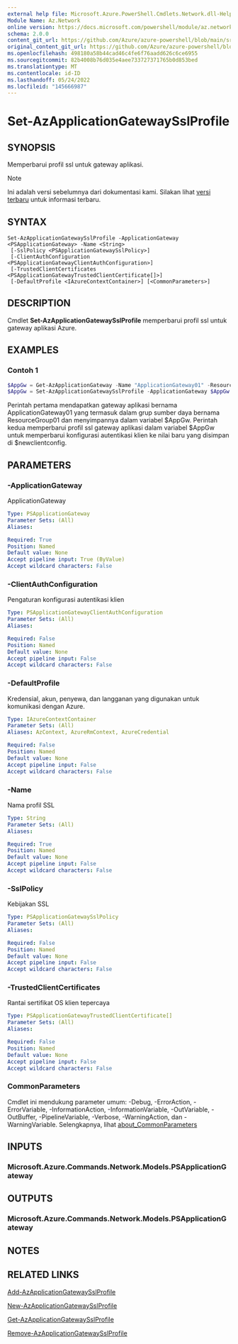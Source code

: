 ```yaml
---
external help file: Microsoft.Azure.PowerShell.Cmdlets.Network.dll-Help.xml
Module Name: Az.Network
online version: https://docs.microsoft.com/powershell/module/az.network/set-azapplicationgatewaysslprofile
schema: 2.0.0
content_git_url: https://github.com/Azure/azure-powershell/blob/main/src/Network/Network/help/Set-AzApplicationGatewaySslProfile.md
original_content_git_url: https://github.com/Azure/azure-powershell/blob/main/src/Network/Network/help/Set-AzApplicationGatewaySslProfile.md
ms.openlocfilehash: 498180a58b44cad46c4fe6f76aadd626c6ce6955
ms.sourcegitcommit: 82b4008b76d035e4aee733727371765b0d853bed
ms.translationtype: MT
ms.contentlocale: id-ID
ms.lasthandoff: 05/24/2022
ms.locfileid: "145666987"
---
```

# Set-AzApplicationGatewaySslProfile

## SYNOPSIS
Memperbarui profil ssl untuk gateway aplikasi.

> [!NOTE]
>Ini adalah versi sebelumnya dari dokumentasi kami. Silakan lihat [versi terbaru](/powershell/module/az.network/set-azapplicationgatewaysslprofile) untuk informasi terbaru.

## SYNTAX

```
Set-AzApplicationGatewaySslProfile -ApplicationGateway <PSApplicationGateway> -Name <String>
 [-SslPolicy <PSApplicationGatewaySslPolicy>]
 [-ClientAuthConfiguration <PSApplicationGatewayClientAuthConfiguration>]
 [-TrustedClientCertificates <PSApplicationGatewayTrustedClientCertificate[]>]
 [-DefaultProfile <IAzureContextContainer>] [<CommonParameters>]
```

## DESCRIPTION
Cmdlet **Set-AzApplicationGatewaySslProfile** memperbarui profil ssl untuk gateway aplikasi Azure.

## EXAMPLES

### Contoh 1
```powershell
$AppGw = Get-AzApplicationGateway -Name "ApplicationGateway01" -ResourceGroupName "ResourceGroup01"
$AppGw = Set-AzApplicationGatewaySslProfile -ApplicationGateway $AppGw -Name "Profile01" -ClientAuthConfiguration $newclientconfig
```

Perintah pertama mendapatkan gateway aplikasi bernama ApplicationGateway01 yang termasuk dalam grup sumber daya bernama ResourceGroup01 dan menyimpannya dalam variabel $AppGw. Perintah kedua memperbarui profil ssl gateway aplikasi dalam variabel $AppGw untuk memperbarui konfigurasi autentikasi klien ke nilai baru yang disimpan di $newclientconfig.

## PARAMETERS

### -ApplicationGateway
ApplicationGateway

```yaml
Type: PSApplicationGateway
Parameter Sets: (All)
Aliases:

Required: True
Position: Named
Default value: None
Accept pipeline input: True (ByValue)
Accept wildcard characters: False
```

### -ClientAuthConfiguration
Pengaturan konfigurasi autentikasi klien

```yaml
Type: PSApplicationGatewayClientAuthConfiguration
Parameter Sets: (All)
Aliases:

Required: False
Position: Named
Default value: None
Accept pipeline input: False
Accept wildcard characters: False
```

### -DefaultProfile
Kredensial, akun, penyewa, dan langganan yang digunakan untuk komunikasi dengan Azure.

```yaml
Type: IAzureContextContainer
Parameter Sets: (All)
Aliases: AzContext, AzureRmContext, AzureCredential

Required: False
Position: Named
Default value: None
Accept pipeline input: False
Accept wildcard characters: False
```

### -Name
Nama profil SSL

```yaml
Type: String
Parameter Sets: (All)
Aliases:

Required: True
Position: Named
Default value: None
Accept pipeline input: False
Accept wildcard characters: False
```

### -SslPolicy
Kebijakan SSL

```yaml
Type: PSApplicationGatewaySslPolicy
Parameter Sets: (All)
Aliases:

Required: False
Position: Named
Default value: None
Accept pipeline input: False
Accept wildcard characters: False
```

### -TrustedClientCertificates
Rantai sertifikat OS klien tepercaya

```yaml
Type: PSApplicationGatewayTrustedClientCertificate[]
Parameter Sets: (All)
Aliases:

Required: False
Position: Named
Default value: None
Accept pipeline input: False
Accept wildcard characters: False
```

### CommonParameters
Cmdlet ini mendukung parameter umum: -Debug, -ErrorAction, -ErrorVariable, -InformationAction, -InformationVariable, -OutVariable, -OutBuffer, -PipelineVariable, -Verbose, -WarningAction, dan -WarningVariable. Selengkapnya, lihat [about_CommonParameters](http://go.microsoft.com/fwlink/?LinkID=113216)

## INPUTS

### Microsoft.Azure.Commands.Network.Models.PSApplicationGateway

## OUTPUTS

### Microsoft.Azure.Commands.Network.Models.PSApplicationGateway

## NOTES

## RELATED LINKS

[Add-AzApplicationGatewaySslProfile](./Add-AzApplicationGatewaySslProfile.md)

[New-AzApplicationGatewaySslProfile](./New-AzApplicationGatewaySslProfile.md)

[Get-AzApplicationGatewaySslProfile](./Get-AzApplicationGatewaySslProfile.md)

[Remove-AzApplicationGatewaySslProfile](./Remove-AzApplicationGatewaySslProfile.md)
